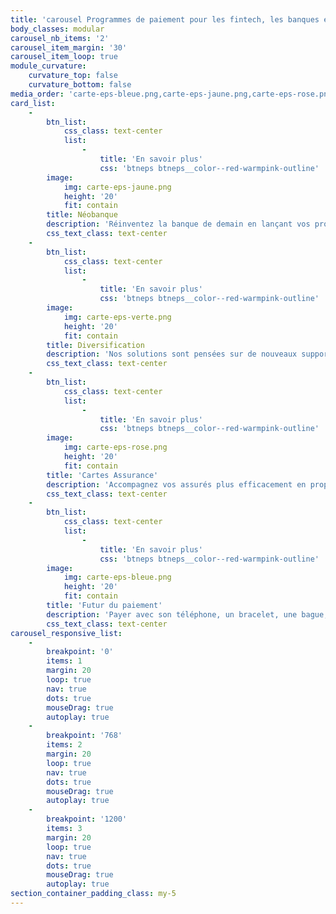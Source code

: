 ```yaml
---
title: 'carousel Programmes de paiement pour les fintech, les banques et assurances'
body_classes: modular
carousel_nb_items: '2'
carousel_item_margin: '30'
carousel_item_loop: true
module_curvature:
    curvature_top: false
    curvature_bottom: false
media_order: 'carte-eps-bleue.png,carte-eps-jaune.png,carte-eps-rose.png,carte-eps-verte.png'
card_list:
    -
        btn_list:
            css_class: text-center
            list:
                -
                    title: 'En savoir plus'
                    css: 'btneps btneps__color--red-warmpink-outline'
        image:
            img: carte-eps-jaune.png
            height: '20'
            fit: contain
        title: Néobanque
        description: 'Réinventez la banque de demain en lançant vos propres services digitalisés intégrant banque mobile, e-wallets et cartes rechargeables virtuelles et physiques. '
        css_text_class: text-center
    -
        btn_list:
            css_class: text-center
            list:
                -
                    title: 'En savoir plus'
                    css: 'btneps btneps__color--red-warmpink-outline'
        image:
            img: carte-eps-verte.png
            height: '20'
            fit: contain
        title: Diversification
        description: 'Nos solutions sont pensées sur de nouveaux supports et des services qui s''adaptent à de nouvelles catégories de clients. Imaginez des services disruptifs pour faire évoluer votre offre actuelle.'
        css_text_class: text-center
    -
        btn_list:
            css_class: text-center
            list:
                -
                    title: 'En savoir plus'
                    css: 'btneps btneps__color--red-warmpink-outline'
        image:
            img: carte-eps-rose.png
            height: '20'
            fit: contain
        title: 'Cartes Assurance'
        description: 'Accompagnez vos assurés plus efficacement en proposant des cartes "d''urgence" permettant de charger en temps réel les montants d''un dommage ou d''un remboursement. '
        css_text_class: text-center
    -
        btn_list:
            css_class: text-center
            list:
                -
                    title: 'En savoir plus'
                    css: 'btneps btneps__color--red-warmpink-outline'
        image:
            img: carte-eps-bleue.png
            height: '20'
            fit: contain
        title: 'Futur du paiement'
        description: 'Payer avec son téléphone, un bracelet, une bague, un porte-clé, ou son badge d''accès c''est déjà possible. Imaginez les supports de paiement du futur avec un partenaire flexible.'
        css_text_class: text-center
carousel_responsive_list:
    -
        breakpoint: '0'
        items: 1
        margin: 20
        loop: true
        nav: true
        dots: true
        mouseDrag: true
        autoplay: true
    -
        breakpoint: '768'
        items: 2
        margin: 20
        loop: true
        nav: true
        dots: true
        mouseDrag: true
        autoplay: true
    -
        breakpoint: '1200'
        items: 3
        margin: 20
        loop: true
        nav: true
        dots: true
        mouseDrag: true
        autoplay: true
section_container_padding_class: my-5
---
```


